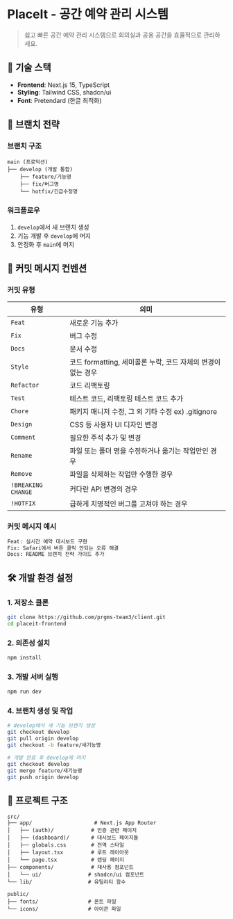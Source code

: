 # PlaceIt - 공간 예약 관리 시스템

> 쉽고 빠른 공간 예약 관리 시스템으로 회의실과 공용 공간을 효율적으로 관리하세요.

## 🚀 기술 스택

- **Frontend**: Next.js 15, TypeScript
- **Styling**: Tailwind CSS, shadcn/ui
- **Font**: Pretendard (한글 최적화)

## 🌿 브랜치 전략

### 브랜치 구조

```
main (프로덕션)
├── develop (개발 통합)
    ├── feature/기능명
    ├── fix/버그명
    └── hotfix/긴급수정명
```

### 워크플로우

1. `develop`에서 새 브랜치 생성
2. 기능 개발 후 `develop`에 머지
3. 안정화 후 `main`에 머지

## 📝 커밋 메시지 컨벤션

### 커밋 유형

| 유형               | 의미                                                         |
| ------------------ | ------------------------------------------------------------ |
| `Feat`             | 새로운 기능 추가                                             |
| `Fix`              | 버그 수정                                                    |
| `Docs`             | 문서 수정                                                    |
| `Style`            | 코드 formatting, 세미콜론 누락, 코드 자체의 변경이 없는 경우 |
| `Refactor`         | 코드 리팩토링                                                |
| `Test`             | 테스트 코드, 리팩토링 테스트 코드 추가                       |
| `Chore`            | 패키지 매니저 수정, 그 외 기타 수정 ex) .gitignore           |
| `Design`           | CSS 등 사용자 UI 디자인 변경                                 |
| `Comment`          | 필요한 주석 추가 및 변경                                     |
| `Rename`           | 파일 또는 폴더 명을 수정하거나 옮기는 작업만인 경우          |
| `Remove`           | 파일을 삭제하는 작업만 수행한 경우                           |
| `!BREAKING CHANGE` | 커다란 API 변경의 경우                                       |
| `!HOTFIX`          | 급하게 치명적인 버그를 고쳐야 하는 경우                      |

### 커밋 메시지 예시

```bash
Feat: 실시간 예약 대시보드 구현
Fix: Safari에서 버튼 클릭 안되는 오류 해결
Docs: README 브랜치 전략 가이드 추가
```

## 🛠️ 개발 환경 설정

### 1. 저장소 클론

```bash
git clone https://github.com/prgms-team3/client.git
cd placeit-frontend
```

### 2. 의존성 설치

```bash
npm install
```

### 3. 개발 서버 실행

```bash
npm run dev
```

### 4. 브랜치 생성 및 작업

```bash
# develop에서 새 기능 브랜치 생성
git checkout develop
git pull origin develop
git checkout -b feature/새기능명

# 개발 완료 후 develop에 머지
git checkout develop
git merge feature/새기능명
git push origin develop
```

## 📁 프로젝트 구조

```
src/
├── app/                    # Next.js App Router
│   ├── (auth)/            # 인증 관련 페이지
│   ├── (dashboard)/       # 대시보드 페이지들
│   ├── globals.css        # 전역 스타일
│   ├── layout.tsx         # 루트 레이아웃
│   └── page.tsx           # 랜딩 페이지
├── components/            # 재사용 컴포넌트
│   └── ui/               # shadcn/ui 컴포넌트
└── lib/                  # 유틸리티 함수

public/
├── fonts/                # 폰트 파일
└── icons/                # 아이콘 파일
```
